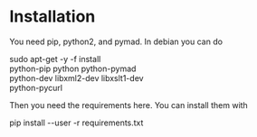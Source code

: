 # Installation

You need pip, python2, and pymad. In debian you can do
 
  sudo apt-get -y -f install \
    python-pip python python-pymad \
    python-dev libxml2-dev libxslt1-dev \
    python-pycurl

Then you need the requirements here. You can install them with

  pip install --user -r requirements.txt

